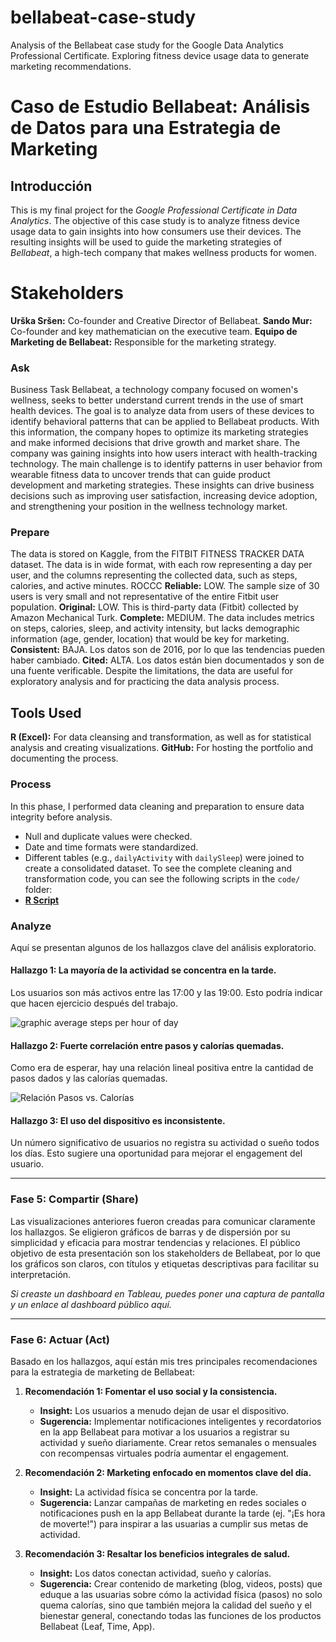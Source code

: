 # bellabeat-case-study
Analysis of the Bellabeat case study for the Google Data Analytics Professional Certificate. Exploring fitness device usage data to generate marketing recommendations.

# Caso de Estudio Bellabeat: Análisis de Datos para una Estrategia de Marketing
## Introducción
This is my final project for the *Google Professional Certificate in Data Analytics*. The objective of this case study is to analyze fitness device usage data to gain insights into how consumers use their devices. The resulting insights will be used to guide the marketing strategies of *Bellabeat*, a high-tech company that makes wellness products for women.
# Stakeholders
**Urška Sršen:** Co-founder and Creative Director of Bellabeat.
**Sando Mur:** Co-founder and key mathematician on the executive team.
**Equipo de Marketing de Bellabeat:** Responsible for the marketing strategy.

### Ask
Business Task
Bellabeat, a technology company focused on women's wellness, seeks to better understand current trends in the use of smart health devices. The goal is to analyze data from users of these devices to identify behavioral patterns that can be applied to Bellabeat products. With this information, the company hopes to optimize its marketing strategies and make informed decisions that drive growth and market share.
The company was gaining insights into how users interact with health-tracking technology. The main challenge is to identify patterns in user behavior from wearable fitness data to uncover trends that can guide product development and marketing strategies.
These insights can drive business decisions such as improving user satisfaction, increasing device adoption, and strengthening your position in the wellness technology market.

### Prepare
The data is stored on Kaggle, from the FITBIT FITNESS TRACKER DATA dataset. The data is in wide format, with each row representing a day per user, and the columns representing the collected data, such as steps, calories, and active minutes.
ROCCC
**Reliable:** LOW. The sample size of 30 users is very small and not representative of the entire Fitbit user population.
**Original:** LOW. This is third-party data (Fitbit) collected by Amazon Mechanical Turk.
**Complete:** MEDIUM. The data includes metrics on steps, calories, sleep, and activity intensity, but lacks demographic information (age, gender, location) that would be key for marketing.
**Consistent:** BAJA. Los datos son de 2016, por lo que las tendencias pueden haber cambiado.
**Cited:** ALTA. Los datos están bien documentados y son de una fuente verificable.
Despite the limitations, the data are useful for exploratory analysis and for practicing the data analysis process.

## Tools Used
**R (Excel):** For data cleansing and transformation, as well as for statistical analysis and creating visualizations.
**GitHub:** For hosting the portfolio and documenting the process.

### Process
In this phase, I performed data cleaning and preparation to ensure data integrity before analysis.
* Null and duplicate values ​​were checked.
* Date and time formats were standardized.
* Different tables (e.g., `dailyActivity` with `dailySleep`) were joined to create a consolidated dataset.
To see the complete cleaning and transformation code, you can see the following scripts in the `code/` folder:
* [**R Script**](code/bellabeat_analysis.R)


### Analyze

Aquí se presentan algunos de los hallazgos clave del análisis exploratorio.

#### Hallazgo 1: La mayoría de la actividad se concentra en la tarde.
Los usuarios son más activos entre las 17:00 y las 19:00. Esto podría indicar que hacen ejercicio después del trabajo.

![graphic average steps per hour of day](visualizaciones/average_steps_per_hour.png)


#### Hallazgo 2: Fuerte correlación entre pasos y calorías quemadas.
Como era de esperar, hay una relación lineal positiva entre la cantidad de pasos dados y las calorías quemadas.

![Relación Pasos vs. Calorías](visualizaciones/relacion_pasos_calorias.png)

#### Hallazgo 3: El uso del dispositivo es inconsistente.
Un número significativo de usuarios no registra su actividad o sueño todos los días. Esto sugiere una oportunidad para mejorar el engagement del usuario.

---

### Fase 5: Compartir (Share)

Las visualizaciones anteriores fueron creadas para comunicar claramente los hallazgos. Se eligieron gráficos de barras y de dispersión por su simplicidad y eficacia para mostrar tendencias y relaciones. El público objetivo de esta presentación son los stakeholders de Bellabeat, por lo que los gráficos son claros, con títulos y etiquetas descriptivas para facilitar su interpretación.

*Si creaste un dashboard en Tableau, puedes poner una captura de pantalla y un enlace al dashboard público aquí.*

---

### Fase 6: Actuar (Act)

Basado en los hallazgos, aquí están mis tres principales recomendaciones para la estrategia de marketing de Bellabeat:

1.  **Recomendación 1: Fomentar el uso social y la consistencia.**
    *   **Insight:** Los usuarios a menudo dejan de usar el dispositivo.
    *   **Sugerencia:** Implementar notificaciones inteligentes y recordatorios en la app Bellabeat para motivar a los usuarios a registrar su actividad y sueño diariamente. Crear retos semanales o mensuales con recompensas virtuales podría aumentar el engagement.

2.  **Recomendación 2: Marketing enfocado en momentos clave del día.**
    *   **Insight:** La actividad física se concentra por la tarde.
    *   **Sugerencia:** Lanzar campañas de marketing en redes sociales o notificaciones push en la app Bellabeat durante la tarde (ej. "¡Es hora de moverte!") para inspirar a las usuarias a cumplir sus metas de actividad.

3.  **Recomendación 3: Resaltar los beneficios integrales de salud.**
    *   **Insight:** Los datos conectan actividad, sueño y calorías.
    *   **Sugerencia:** Crear contenido de marketing (blog, videos, posts) que eduque a las usuarias sobre cómo la actividad física (pasos) no solo quema calorías, sino que también mejora la calidad del sueño y el bienestar general, conectando todas las funciones de los productos Bellabeat (Leaf, Time, App).
